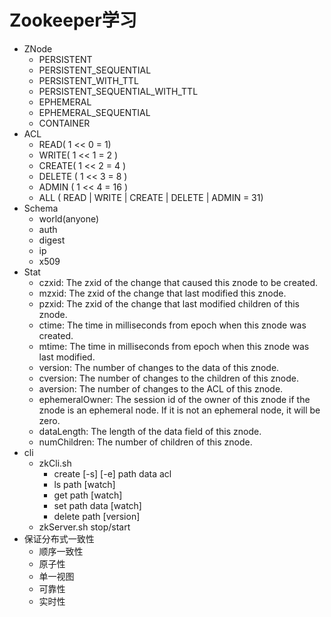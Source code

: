 # Zookeeper学习
- ZNode
    - PERSISTENT
    - PERSISTENT_SEQUENTIAL
    - PERSISTENT_WITH_TTL
    - PERSISTENT_SEQUENTIAL_WITH_TTL
    - EPHEMERAL
    - EPHEMERAL_SEQUENTIAL
    - CONTAINER
- ACL
    - READ( 1 << 0 = 1)
    - WRITE( 1 << 1 = 2 )
    - CREATE( 1 << 2 = 4 )
    - DELETE ( 1 << 3 = 8 )
    - ADMIN ( 1 << 4 = 16 )
    - ALL ( READ | WRITE | CREATE | DELETE | ADMIN = 31)
- Schema
    - world(anyone)
    - auth
    - digest
    - ip
    - x509
- Stat
    - czxid: The zxid of the change that caused this znode to be created.
    - mzxid: The zxid of the change that last modified this znode.
    - pzxid: The zxid of the change that last modified children of this znode.
    - ctime: The time in milliseconds from epoch when this znode was created.
    - mtime: The time in milliseconds from epoch when this znode was last modified.
    - version: The number of changes to the data of this znode.
    - cversion: The number of changes to the children of this znode.
    - aversion: The number of changes to the ACL of this znode.
    - ephemeralOwner: The session id of the owner of this znode if the znode is an ephemeral node. If it is not an ephemeral node, it will be zero.
    - dataLength: The length of the data field of this znode.
    - numChildren: The number of children of this znode.
- cli
    - zkCli.sh
        - create [-s] [-e] path data acl
        - ls path [watch]
        - get path [watch]
        - set path data [watch]
        - delete path [version]
    - zkServer.sh stop/start
- 保证分布式一致性
    - 顺序一致性
    - 原子性
    - 单一视图
    - 可靠性
    - 实时性